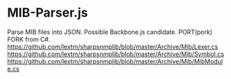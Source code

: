 MIB-Parser.js
=============

Parse MIB files into JSON. Possible Backbone.js candidate. PORT(pork) FORK from C#.
https://github.com/lextm/sharpsnmplib/blob/master/Archive/Mib/Lexer.cs
https://github.com/lextm/sharpsnmplib/blob/master/Archive/Mib/Symbol.cs
https://github.com/lextm/sharpsnmplib/blob/master/Archive/Mib/MibModule.cs

